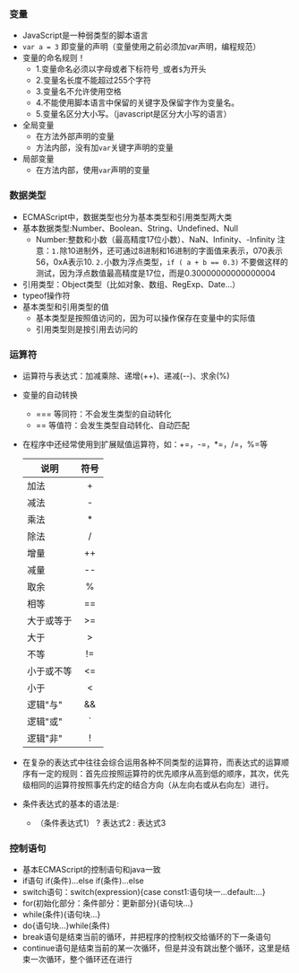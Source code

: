 ### 变量
- JavaScript是一种弱类型的脚本语言
- `var a = 3` 即变量的声明（变量使用之前必须加var声明，编程规范）
- 变量的命名规则！
    - 1.变量命名必须以字母或者下标符号`_`或者`$`为开头
    - 2.变量名长度不能超过255个字符
    - 3.变量名不允许使用空格
    - 4.不能使用脚本语言中保留的关键字及保留字作为变量名。
    - 5.变量名区分大小写。（javascript是区分大小写的语言）
- 全局变量
    - 在方法外部声明的变量
    - 方法内部，没有加`var`关键字声明的变量
- 局部变量
    - 在方法内部，使用`var`声明的变量

### 数据类型
- ECMAScript中，数据类型也分为基本类型和引用类型两大类
- 基本数据类型:Number、Boolean、String、Undefined、Null
    - Number:整数和小数（最高精度17位小数）、NaN、Infinity、-Infinity 注意：`1.`除10进制外，还可通过8进制和16进制的字面值来表示，070表示56，0xA表示10. `2.`小数为浮点类型，`if ( a + b == 0.3)` 不要做这样的测试，因为浮点数值最高精度是17位，而是0.30000000000000004
- 引用类型：Object类型（比如对象、数组、RegExp、Date...）
- typeof操作符
- 基本类型和引用类型的值
    - 基本类型是按照值访问的，因为可以操作保存在变量中的实际值
    - 引用类型则是按引用去访问的

### 运算符
- 运算符与表达式：加减乘除、递增(++)、递减(--)、求余(%)
- 变量的自动转换
    - === 等同符：不会发生类型的自动转化
    - == 等值符：会发生类型自动转化、自动匹配
- 在程序中还经常使用到扩展赋值运算符，如：+=，-=，*=，/=，%=等

    说明|符号|
    --|:--:|
    加法|+|
    减法|-|
    乘法|*|
    除法|/|
    增量|++|
    减量|--|
    取余|%|
    相等|==|
    大于或等于|>=|
    大于|>|
    不等|!=|
    小于或不等|<=|
    小于|<|
    逻辑"与"|&&|
    逻辑"或"|`||`|
    逻辑"非"|!|

- 在复杂的表达式中往往会综合运用各种不同类型的运算符，而表达式的运算顺序有一定的规则：首先应按照运算符的优先顺序从高到低的顺序，其次，优先级相同的运算符按照事先约定的结合方向（从左向右或从右向左）进行。
- 条件表达式的基本的语法是:
    - （条件表达式1） ? 表达式2 : 表达式3

### 控制语句
- 基本ECMAScript的控制语句和java一致
- if语句 if(条件)...else if(条件)...else
- switch语句：switch(expression){case const1:语句块一...default:...}
- for(初始化部分：条件部分：更新部分){语句块...}
- while(条件){语句块...}
- do{语句块...}while(条件)
- break语句是结束当前的循环，并把程序的控制权交给循环的下一条语句
- continue语句是结束当前的某一次循环，但是并没有跳出整个循环，这里是结束一次循环，整个循环还在进行


